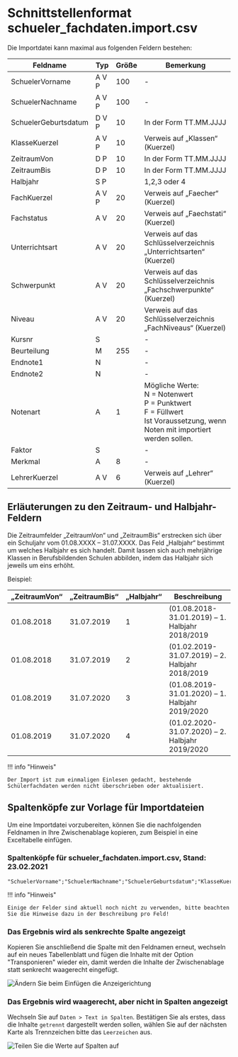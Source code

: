 # Schnittstellenformat schueler_fachdaten.import.csv

Die Importdatei kann maximal aus folgenden Feldern bestehen:

Feldname |Typ |Größe |Bemerkung
--|--|--|--
SchuelerVorname| A V P |100|-
SchuelerNachname| A V P |100|-
SchuelerGeburtsdatum| D V P |10| In der Form TT.MM.JJJJ
KlasseKuerzel| A V P |10 |Verweis auf „Klassen“ (Kuerzel)
ZeitraumVon |D P| 10 |In der Form TT.MM.JJJJ
ZeitraumBis |D P |10 |In der Form TT.MM.JJJJ
Halbjahr |S P||  1,2,3 oder 4
FachKuerzel |A V P |20| Verweis auf „Faecher“ (Kuerzel)
Fachstatus |A V |20| Verweis auf „Faechstati“ (Kuerzel)
Unterrichtsart|A V |20| Verweis auf das Schlüsselverzeichnis „Unterrichtsarten“ (Kuerzel)
Schwerpunkt |A V |20| Verweis auf das Schlüsselverzeichnis „Fachschwerpunkte“ (Kuerzel)
Niveau| A V |20 |Verweis auf das Schlüsselverzeichnis „FachNiveaus“ (Kuerzel)
Kursnr| S|| -
Beurteilung |M| 255 |-
Endnote1 |N| |-
Endnote2 |N| |-
Notenart |A| 1| Mögliche Werte:<br/>N = Notenwert<br/>P = Punktwert<br/>F = Füllwert<br/>Ist Voraussetzung, wenn Noten mit importiert werden sollen.
Faktor| S|| -
Merkmal| A| 8| -
LehrerKuerzel |A V |6| Verweis auf „Lehrer“ (Kuerzel)

## Erläuterungen zu den Zeitraum- und Halbjahr- Feldern

Die Zeitraumfelder „ZeitraumVon“ und „ZeitraumBis“ erstrecken sich über ein Schuljahr vom 01.08.XXXX – 31.07.XXXX. Das Feld „Halbjahr“ bestimmt um welches Halbjahr es sich handelt.
Damit lassen sich auch mehrjährige Klassen in Berufsbildenden Schulen abbilden, indem das Halbjahr sich jeweils um eins erhöht.

Beispiel:

„ZeitraumVon“| „ZeitraumBis“ |„Halbjahr“ | Beschreibung
--|--|--|--
01.08.2018 |  31.07.2019 | 1  |(01.08.2018-31.01.2019) – 1. Halbjahr 2018/2019
01.08.2018 |  31.07.2019 | 2  |(01.02.2019-31.07.2019) – 2. Halbjahr 2018/2019
01.08.2019 |  31.07.2020 | 3   |(01.08.2019-31.01.2020) – 1. Halbjahr 2019/2020
01.08.2019 |  31.07.2020     | 4   |(01.02.2020-31.07.2020) – 2. Halbjahr 2019/2020

!!! info "Hinweis"

    Der Import ist zum einmaligen Einlesen gedacht, bestehende Schülerfachdaten werden nicht überschrieben oder aktualisiert.

## Spaltenköpfe zur Vorlage für Importdateien

Um eine Importdatei vorzubereiten, können Sie die nachfolgenden Feldnamen in Ihre Zwischenablage kopieren, zum Beispiel in eine Exceltabelle einfügen.

### Spaltenköpfe für schueler_fachdaten.import.csv, Stand: 23.02.2021

```
"SchuelerVorname";"SchuelerNachname";"SchuelerGeburtsdatum";"KlasseKuerzel";"ZeitraumVon";"ZeitraumBis";"Halbjahr";"FachKuerzel";"Fachstatus";"Unterrichtsart";"Schwerpunkt";"Niveau";"Kursnr";"Beurteilung";"Endnote1";"Endnote2";"Notenart";"Faktor";"Merkmal";"LehrerKuerzel"
```

!!! info "Hinweis"

    Einige der Felder sind aktuell noch nicht zu verwenden, bitte beachten Sie die Hinweise dazu in der Beschreibung pro Feld!

### Das Ergebnis wird als senkrechte Spalte angezeigt

Kopieren Sie anschließend die Spalte mit den Feldnamen erneut, wechseln auf ein neues Tabellenblatt und fügen die Inhalte mit der Option "Transponieren" wieder ein, damit werden die Inhalte der Zwischenablage statt senkrecht waagerecht eingefügt.

![Ändern Sie beim Einfügen die Anzeigerichtung](/assets/images/importe/magimp-8.png)

### Das Ergebnis wird waagerecht, aber nicht in Spalten angezeigt

Wechseln Sie auf `Daten > Text in Spalten`. Bestätigen Sie als erstes, dass die Inhalte `getrennt` dargestellt werden sollen, wählen Sie auf der nächsten Karte als Trennzeichen bitte das ``Leerzeichen`` aus.

![Teilen Sie die Werte auf Spalten auf](/assets/images/importe/magimp-9.png)
